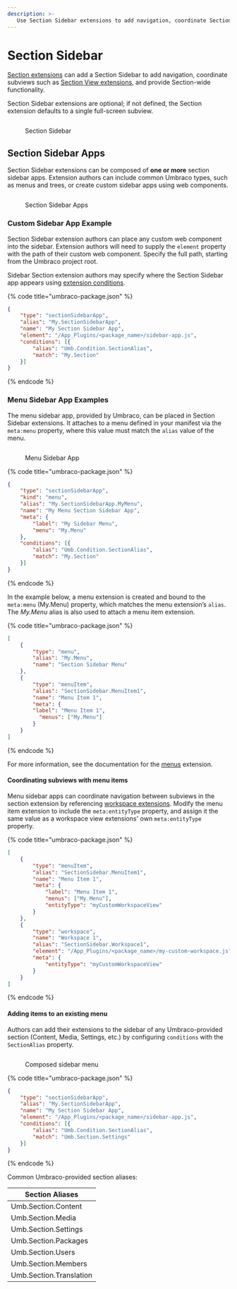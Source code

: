 ```yaml
---
description: >-
   Use Section Sidebar extensions to add navigation, coordinate Section Views, and provide additional functionality inside Section extensions.
---
```


# Section Sidebar

[Section extensions](./section.md) can add a Section Sidebar to add navigation, coordinate subviews such as
[Section View extensions](./section-view.md), and provide Section-wide functionality.

Section Sidebar extensions are optional; if not defined, the Section extension defaults to a single full-screen subview.

<figure><img src="../../../../.gitbook/assets/section-sidebar.svg" alt=""><figcaption><p>Section Sidebar</p></figcaption></figure>

## Section Sidebar Apps

Section Sidebar extensions can be composed of **one or more** section sidebar apps. Extension authors can include common Umbraco types, such as menus and trees, or create custom sidebar apps using web components.

<figure><img src="../../../../.gitbook/assets/section-sidebar-apps.svg" alt=""><figcaption><p>Section Sidebar Apps</p></figcaption></figure>

### Custom Sidebar App Example

Section Sidebar extension authors can place any custom web component into the sidebar. Extension authors will need to supply the `element` property with the path of their custom web component. Specify the full path, starting from the Umbraco project root.

Sidebar Section extension authors may specify where the Section Sidebar app appears using
[extension conditions](../condition.md).

{% code title="umbraco-package.json" %}
```json
{
    "type": "sectionSidebarApp", 
    "alias": "My.SectionSidebarApp", 
    "name": "My Section Sidebar App", 
    "element": "/App_Plugins/<package_name>/sidebar-app.js",
    "conditions": [{
        "alias": "Umb.Condition.SectionAlias",
        "match": "My.Section"
    }]
}
```
{% endcode %}

### Menu Sidebar App Examples

The menu sidebar app, provided by Umbraco, can be placed in Section Sidebar extensions. It attaches to a menu defined in your manifest via the `meta:menu` property, where this value must match the `alias` value of the menu.

<figure><img src="../../../../.gitbook/assets/section-menu-sidebar-app.svg" alt=""><figcaption><p>Menu Sidebar App</p></figcaption></figure>

{% code title="umbraco-package.json" %}
```json
{
    "type": "sectionSidebarApp",
    "kind": "menu",
    "alias": "My.SectionSidebarApp.MyMenu",
    "name": "My Menu Section Sidebar App",
    "meta": {
        "label": "My Sidebar Menu",
        "menu": "My.Menu"
    },
    "conditions": [{
        "alias": "Umb.Condition.SectionAlias",
        "match": "My.Section"
    }]
}
```
{% endcode %}

In the example below, a menu extension is created and bound to the `meta:menu` (My.Menu) property, which matches the menu extension’s `alias`. The _My.Menu_ alias is also used to attach a menu item extension.

{% code title="umbraco-package.json" %}
```json
[
    {
        "type": "menu",
        "alias": "My.Menu",
        "name": "Section Sidebar Menu"
    },
    {
        "type": "menuItem",
        "alias": "SectionSidebar.MenuItem1",
        "name": "Menu Item 1",
        "meta": {
        "label": "Menu Item 1",
          "menus": ["My.Menu"]
        }
    }
]
```
{% endcode %}

For more information, see the documentation for the [menus](../menu.md) extension.

#### Coordinating subviews with menu items

Menu sidebar apps can coordinate navigation between subviews in the section extension by referencing [workspace extensions](../workspaces/workspace.md). Modify the menu item extension to include the `meta:entityType` property, and assign it the same value as a workspace view extensions' own `meta:entityType` property.

{% code title="umbraco-package.json" %}
```json
[
    {
        "type": "menuItem",
        "alias": "SectionSidebar.MenuItem1",
        "name": "Menu Item 1",
        "meta": {
            "label": "Menu Item 1",
            "menus": ["My.Menu"],
            "entityType": "myCustomWorkspaceView"
        }
    },
    {
        "type": "workspace",
        "name": "Workspace 1",
        "alias": "SectionSidebar.Workspace1",
        "element": "/App_Plugins/<package_name>/my-custom-workspace.js",
        "meta": {
            "entityType": "myCustomWorkspaceView"
        }
    }
]
```
{% endcode %}

#### Adding items to an existing menu

Authors can add their extensions to the sidebar of any Umbraco-provided section (Content, Media, Settings, etc.) by configuring `conditions` with the `SectionAlias` property.

<figure><img src="../../../../.gitbook/assets/section-sidebar-composed-apps.svg" alt=""><figcaption><p>Composed sidebar menu</p></figcaption></figure>

{% code title="umbraco-package.json" %}
```json
{
    "type": "sectionSidebarApp",
    "alias": "My.SectionSidebarApp",
    "name": "My Section Sidebar App",
    "element": "/App_Plugins/<package_name>/sidebar-app.js",
    "conditions": [{
        "alias": "Umb.Condition.SectionAlias", 
        "match": "Umb.Section.Settings"
    }]
}
```
{% endcode %}

Common Umbraco-provided section aliases:

| Section Aliases         |
|-------------------------|
| Umb.Section.Content     |
| Umb.Section.Media       |
| Umb.Section.Settings    |
| Umb.Section.Packages    |
| Umb.Section.Users       |
| Umb.Section.Members     |
| Umb.Section.Translation |
